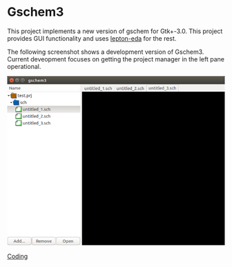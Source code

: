# Gschem3

This project implements a new version of gschem for Gtk+-3.0. This
project provides GUI functionality and uses
[lepton-eda](https://github.com/lepton-eda)
for the rest.

The following screenshot shows a development version of Gschem3.
Current deveopment focuses on getting the project manager in the left
pane operational.

![Screenshot of Gschem3](gschem3.png)

[Coding](coding.md)
